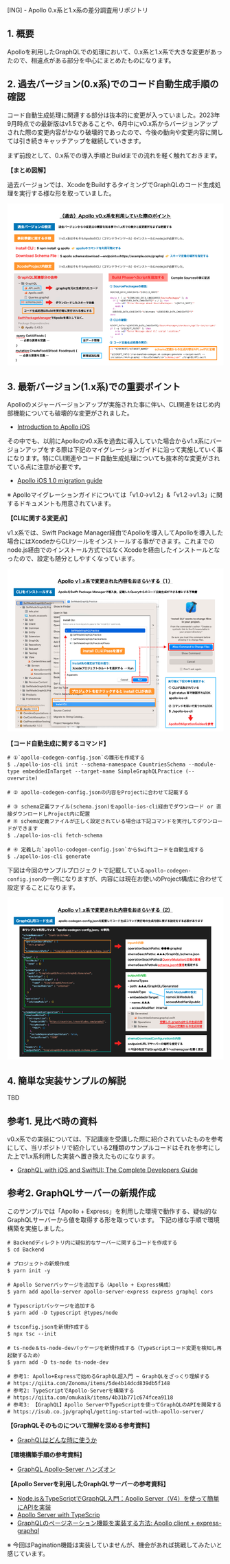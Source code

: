 [ING] - Apollo 0.x系と1.x系の差分調査用リポジトリ

## 1. 概要

Apolloを利用したGraphQLでの処理において、0.x系と1.x系で大きな変更があったので、相違点がある部分を中心にまとめたものになります。

## 2. 過去バージョン(0.x系)でのコード自動生成手順の確認

コード自動生成処理に関連する部分は抜本的に変更が入っていました。2023年9月時点での最新版はv1.5であることや、6月中にv0.x系からバージョンアップされた際の変更内容がかなり破壊的であったので、今後の動向や変更内容に関しては引き続きキャッチアップを継続していきます。

まず前段として、0.x系での導入手順とBuildまでの流れを軽く触れておきます。

__【まとめ図解】__

過去バージョンでは、XcodeをBuildするタイミングでGraphQLのコード生成処理を実行する様な形を取っていました。

![v0.x系でApolloを導入する際のポイント図解](https://github.com/fumiyasac/SimpleGraphQLPractice/blob/main/images/apollo_v0_guidance.png)

## 3. 最新バージョン(1.x系)での重要ポイント

Apolloのメジャーバージョンアップが実施された事に伴い、CLI関連をはじめ内部機能についても破壊的な変更がされました。

- [Introduction to Apollo iOS](https://www.apollographql.com/docs/ios/)

その中でも、以前にApolloのv0.x系を過去に導入していた場合からv1.x系にバージョンアップをする際は下記のマイグレーションガイドに沿って実施していく事になります。特にCLI関連やコード自動生成処理についても抜本的な変更がされている点に注意が必要です。

- [Apollo iOS 1.0 migration guide](https://www.apollographql.com/docs/ios/migrations/1.0)

※ Apolloマイグレーションガイドについては「v1.0→v1.2」&「v1.2→v1.3」に関するドキュメントも用意されています。

__【CLIに関する変更点】__

v1.x系では、Swift Package Manager経由でApolloを導入してApolloを導入した場合にはXcodeからCLIツールをインストールする事ができます。これまでのnode.js経由でのインストール方式ではなくXcodeを経由したインストールとなったので、設定も随分としやすくなっています。

![v1.x系でのCLIインストール手順](https://github.com/fumiyasac/SimpleGraphQLPractice/blob/main/images/apollo_v1_cli_install.png)

__【コード自動生成に関するコマンド】__

```shell
# ①`apollo-codegen-config.json`の雛形を作成する
$ ./apollo-ios-cli init --schema-namespace CountriesSchema --module-type embeddedInTarget --target-name SimpleGraphQLPractice (--overwrite)

# ② apollo-codegen-config.jsonの内容をProjectに合わせて記載する

# ③ schema定義ファイル(schema.json)をapollo-ios-cli経由でダウンロード or 直接ダウンロードしProject内に配置
# ※ schema定義ファイルが正しく設定されている場合は下記コマンドを実行してダウンロードができます
$ ./apollo-ios-cli fetch-schema

# ④ 定義した`apollo-codegen-config.json`からSwiftコードを自動生成する
$ ./apollo-ios-cli generate
```

下図は今回のサンプルプロジェクトで記載している`apollo-codegen-config.json`の一例になりますが、内容には現在お使いのProject構成に合わせて設定することになります。

![v1.x系でのコード自動生成処理に関する設定](https://github.com/fumiyasac/SimpleGraphQLPractice/blob/main/images/apollo_v1_configuration.png)

## 4. 簡単な実装サンプルの解説

TBD

## 参考1. 見比べ時の資料

v0.x系での実装については、下記講座を受講した際に紹介されていたものを参考にして、当リポジトリで紹介している2種類のサンプルコードはそれを参考にした上で1.x系利用した実装へ置き換えたものになります。

- [GraphQL with iOS and SwiftUI: The Complete Developers Guide](https://www.udemy.com/course/graphql-in-ios-using-swift/) 

## 参考2. GraphQLサーバーの新規作成

このサンプルでは「Apollo + Express」を利用した環境で動作する、疑似的なGraphQLサーバーから値を取得する形を取っています。
下記の様な手順で環境構築を実施しました。

```shell
# Backendディレクトリ内に疑似的なサーバーに関するコードを作成する
$ cd Backend

# プロジェクトの新規作成
$ yarn init -y

# Apollo Serverパッケージを追加する（Apollo + Express構成）
$ yarn add apollo-server apollo-server-express express graphql cors

# Typescriptパッケージを追加する
$ yarn add -D typescript @types/node

# tsconfig.jsonを新規作成する
$ npx tsc --init

# ts-node＆ts-node-devパッケージを新規作成する（TypeScriptコード変更を検知し再起動するため）
$ yarn add -D ts-node ts-node-dev

# 参考1: Apollo+Expressで始めるGraphQL超入門 ~ GraphQLをざっくり理解する
# https://qiita.com/Zonoma/items/5de4b14dcd839db5f148
# 参考2: TypeScriptでApollo-Serverを構築する
# https://qiita.com/omukaik/items/4b31b771c674fcea9118
# 参考3: 【GraphQL】Apollo ServerやTypeScriptを使ってGraphQLのAPIを開発する
# https://isub.co.jp/graphql/getting-started-with-apollo-server/
```

__【GraphQLそのものについて理解を深める参考資料】__

- [GraphQLはどんな時に使うか](https://speakerdeck.com/saboyutaka/graphqlhadonnashi-nishi-uka)

__【環境構築手順の参考資料】__

- [GraphQL Apollo-Server ハンズオン](https://suzukalight.com/blog/posts/2019-12-08-graphql-server)

__【Apollo Serverを利用したGraphQLサーバーの参考資料】__

- [Node.js＆TypeScriptでGraphQL入門：Apollo Server（V4）を使って簡単にAPIを実装](https://go-tech.blog/nodejs/ts-graphql/)
- [Apollo Server with TypeScrip](https://zenn.dev/intercept6/articles/3daca0298d32d8022e71)
- [GraphQLのページネーション機能を実装する方法: Apollo client + express-graphql](https://sterfield.co.jp/blog/17617/)

※ 今回はPagination機能は実装していませんが、機会があれば挑戦してみたいと感じています。

